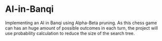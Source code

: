 # AI-in-Banqi
Implementing an AI in Banqi using Alpha-Beta pruning. As this chess game can has an huge amount of possible outcomes in each turn, the project will use probability calculation to reduce the size of the search tree.

